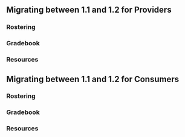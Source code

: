 ## Migrating between 1.1 and 1.2 for Providers
### Rostering
### Gradebook
### Resources



## Migrating between 1.1 and 1.2 for Consumers
### Rostering
### Gradebook
### Resources
